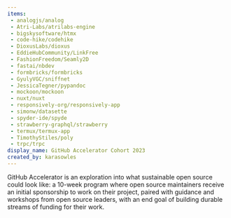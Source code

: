 ```yaml
---
items:
 - analogjs/analog
 - Atri-Labs/atrilabs-engine
 - bigskysoftware/htmx
 - code-hike/codehike
 - DioxusLabs/dioxus
 - EddieHubCommunity/LinkFree
 - FashionFreedom/Seamly2D
 - fastai/nbdev
 - formbricks/formbricks
 - GyulyVGC/sniffnet
 - JessicaTegner/pypandoc
 - mockoon/mockoon
 - nuxt/nuxt
 - responsively-org/responsively-app
 - simonw/datasette
 - spyder-ide/spyde
 - strawberry-graphql/strawberry
 - termux/termux-app
 - TimothyStiles/poly
 - trpc/trpc
display_name: GitHub Accelerator Cohort 2023
created_by: karasowles
---
```

GitHub Accelerator is an exploration into what sustainable open source could look like: a 10-week program where open source maintainers receive an initial sponsorship to work on their project, paired with guidance and workshops from open source leaders, with an end goal of building durable streams of funding for their work. 
